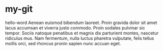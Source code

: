 # my-git
hello-word
Aenean euismod bibendum laoreet. Proin gravida dolor sit amet lacus accumsan et viverra justo commodo. Proin sodales pulvinar sic tempor. Sociis natoque penatibus et magnis dis parturient montes, nascetur ridiculus mus. Nam fermentum, nulla luctus pharetra vulputate, felis tellus mollis orci, sed rhoncus pronin sapien nunc accuan eget.

